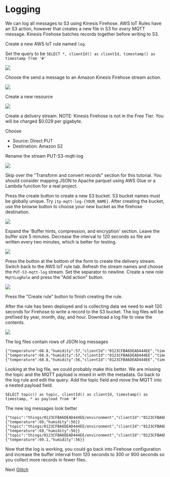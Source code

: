 # Logging

We can log all messages to S3 using Kinesis Firehose. AWS IoT Rules have an S3 action, however that creates a new file in S3 for *every* MQTT message. Kinesis Firehose batches records together before writing to S3.

Create a new AWS IoT rule named `log`.

Set the query to be `SELECT *, clientId() as clientId, timestamp() as timestamp from '#'`

![](img/log-rule.png)

Choose the send a message to an Amazon Kinesis Firehose stream action.

![](img/log-firehose-action.png)

Create a new resource

![](img/log-firehose-create-resource.png)


Create a delivery stream. NOTE: Kinesis Firehose is not in the Free Tier. You will be charged $0.029 per gigabyte.

Choose 

  * Source: Direct PUT
  * Destination: Amazon S2

Rename the stream PUT-S3-mqtt-log

![](img/log-kinesis-new-delivery-stream.png)

Skip over the "Transform and convert records" section for this tutorial. You should consider mapping JSON to Apache parquet using AWS Glue or a Lambda function for a real project.

Press the create button to create a new S3 bucket. S3 bucket names must be globally unique. Try `itp-mqtt-log-{YOUR_NAME}`. After creating the bucket, use the browse button to choose your new bucket as the firehose destination.

![](img/log-kinesis-s3-bucket.png)

Expand the 'Buffer hints, compression, and encryption' section. Leave the buffer size 5 minutes. Decrease the interval to 120 seconds so file are written every two minutes, which is better for testing.

![](img/log-kinesis-s3-buffer-hints.png)

Press the button at the bottom of the form to create the delivery stream. Switch back to the AWS IoT rule tab. Refresh the stream names and choose the `PUT-S3-mqtt-log` stream. Set the separator to newline.  Create a new role `MqttLogRole` and press the "Add action" button.

![](img/log-action.png)

Press the "Create rule" button to finish creating the rule.

After the rule has been deployed and is collecting data we need to wait 120 seconds for Firehose to write a record to the S3 bucket. The log files will be prefixed by year, month, day, and hour. Download a log file to view the contents.

![](img/log-s3-bucket.png)

The log files contain rows of JSON log messages

    {"temperature":68.8,"humidity":57,"clientId":"0123CFBA6DEAD444EE","timestamp":1647738055494}
    {"temperature":68.9,"humidity":57,"clientId":"0123CFBA6DEAD444EE","timestamp":1647738065530}
    {"temperature":68.8,"humidity":56,"clientId":"0123CFBA6DEAD444EE","timestamp":1647738075560}

Looking at the log file, we could probably make this better. We are missing the topic and the MQTT payload is mixed in with the metadata. Go back to the log rule and edit the query. Add the topic field and move the MQTT into a nested payload field.

    SELECT topic() as topic, clientId() as clientId, timestamp() as timestamp, * as payload from '#'

The new log messages look better
 
    {"topic":"things/0123CFBA6DEAD444EE/environment","clientId":"0123CFBA6DEAD444EE","timestamp":1647738435608,"payload":{"temperature":69,"humidity":56}}
    {"topic":"things/0123CFBA6DEAD444EE/environment","clientId":"0123CFBA6DEAD444EE","timestamp":1647738445488,"payload":{"temperature":69,"humidity":56}}
    {"topic":"things/0123CFBA6DEAD444EE/environment","clientId":"0123CFBA6DEAD444EE","timestamp":1647738455503,"payload":{"temperature":69.1,"humidity":56}}

Now that the log is working, you could go back into Firehose configuration and increase the buffer interval from 120 seconds to 300 or 900 seconds so you collect more records in fewer files.

Next [Glitch](glitch.md)